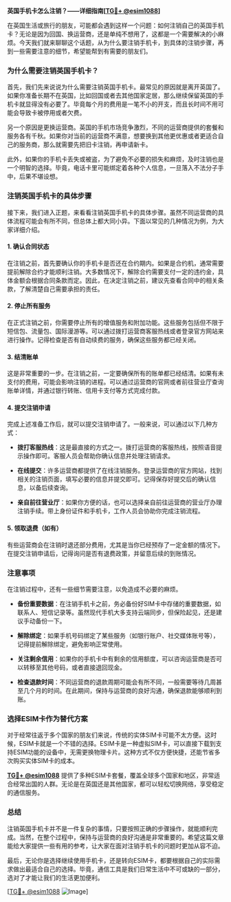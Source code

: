 **英国手机卡怎么注销？——详细指南[[TG💪+ @esim1088](https://t.me/s/esim1088)]**

在英国生活或旅行的朋友，可能都会遇到这样一个问题：如何注销自己的英国手机卡？无论是因为回国、换运营商，还是单纯不想用了，这都是一个需要解决的小麻烦。今天我们就来聊聊这个话题，从为什么要注销手机卡，到具体的注销步骤，再到一些需要注意的细节，希望能帮到有需要的朋友们。

### 为什么需要注销英国手机卡？

首先，我们先来说说为什么需要注销英国手机卡。最常见的原因就是离开英国了。如果你准备长期不在英国，比如回国或者去其他国家定居，那么继续保留英国的手机卡就显得没有必要了。毕竟每个月的费用是一笔不小的开支，而且长时间不用可能会导致卡被停用或者欠费。

另一个原因是更换运营商。英国的手机市场竞争激烈，不同的运营商提供的套餐和服务各有千秋。如果你对当前的运营商不满意，想要换到其他更优惠或者更适合自己的服务商，那么就需要先把旧卡注销，再申请新卡。

此外，如果你的手机卡丢失或被盗，为了避免不必要的损失和麻烦，及时注销也是一个明智的选择。毕竟，电话卡里可能绑定着各种个人信息，一旦落入不法分子手中，后果不堪设想。

### 注销英国手机卡的具体步骤

接下来，我们进入正题，来看看注销英国手机卡的具体步骤。虽然不同运营商的具体流程可能会有所不同，但总体上都大同小异。下面以常见的几种情况为例，为大家详细介绍。

#### 1. 确认合同状态

在注销之前，首先要确认你的手机卡是否还在合约期内。如果是合约机，通常需要提前解除合约才能顺利注销。大多数情况下，解除合约需要支付一定的违约金，具体金额会根据合同条款而定。因此，在决定注销之前，建议先查看合同中的相关条款，了解清楚自己需要承担的责任。

#### 2. 停止所有服务

在正式注销之前，你需要停止所有的增值服务和附加功能。这些服务包括但不限于短信包、流量包、国际漫游等。可以通过拨打运营商客服热线或者登录官方网站来进行操作。记得检查是否有自动续费的服务，确保这些服务都已经关闭。

#### 3. 结清账单

这是非常重要的一步。在注销之前，一定要确保所有的账单都已经结清。如果有未支付的费用，可能会影响注销的进程。可以通过运营商的官网或者前往营业厅查询账单详情，并通过银行转账、信用卡支付等方式完成付款。

#### 4. 提交注销申请

完成上述准备工作后，就可以提交注销申请了。一般来说，可以通过以下几种方式：

- **拨打客服热线**：这是最直接的方式之一。拨打运营商的客服热线，按照语音提示操作即可。客服人员会帮助你确认信息并处理注销请求。
  
- **在线提交**：许多运营商都提供了在线注销服务。登录运营商的官方网站，找到相关的注销页面，填写必要的信息并提交即可。记得保存好提交后的确认信息，以备后续查询。

- **亲自前往营业厅**：如果你方便的话，也可以选择亲自前往运营商的营业厅办理注销手续。带上身份证件和手机卡，工作人员会协助你完成注销流程。

#### 5. 领取退费（如有）

有些运营商会在注销时退还部分费用，尤其是当你已经预存了一定金额的情况下。在提交注销申请后，记得询问是否有退费政策，并留意后续的到账情况。

### 注意事项

在注销过程中，还有一些细节需要注意，以免造成不必要的麻烦。

- **备份重要数据**：在注销手机卡之前，务必备份好SIM卡中存储的重要数据，如联系人、短信记录等。虽然现代手机大多支持云端同步，但保险起见，还是建议手动备份一下。

- **解除绑定**：如果手机号码绑定了某些服务（如银行账户、社交媒体账号等），记得提前解除绑定，避免影响正常使用。

- **关注剩余信用**：如果你的手机卡中有剩余的信用额度，可以咨询运营商是否可以转移至其他号码，或者直接退回现金。

- **检查退款时间**：不同运营商的退款周期可能会有所不同，一般需要等待几周甚至几个月的时间。在此期间，保持与运营商的良好沟通，确保退款能够顺利到账。

### 选择ESIM卡作为替代方案

对于经常往返于多个国家的朋友们来说，传统的实体SIM卡可能不太方便。这时候，ESIM卡就是一个不错的选择。ESIM卡是一种虚拟SIM卡，可以直接下载到支持ESIM功能的设备中，无需更换物理卡片。这种方式不仅方便快捷，还能节省多次购买实体SIM卡的成本。

**[TG💪+ @esim1088](https://t.me/s/esim1088)** 提供了多种ESIM卡套餐，覆盖全球多个国家和地区，非常适合经常出国的人群。无论是在英国还是其他国家，都可以轻松切换网络，享受稳定的通信服务。

### 总结

注销英国手机卡并不是一件复杂的事情，只要按照正确的步骤操作，就能顺利完成。当然，在整个过程中，保持与运营商的良好沟通是非常重要的。希望这篇文章能给大家提供一些有用的参考，让大家在面对注销手机卡的问题时更加从容不迫。

最后，无论你是选择继续使用手机卡，还是转向ESIM卡，都要根据自己的实际需求做出最适合自己的选择。毕竟，通信工具是我们日常生活中不可或缺的一部分，选对了才能让我们的生活更加便利。

[[TG💪+ @esim1088](https://t.me/s/esim1088) ![Image](https://i.postimg.cc/4NQfJmqS/Snipaste-2025-05-13-00-14-12.png)]